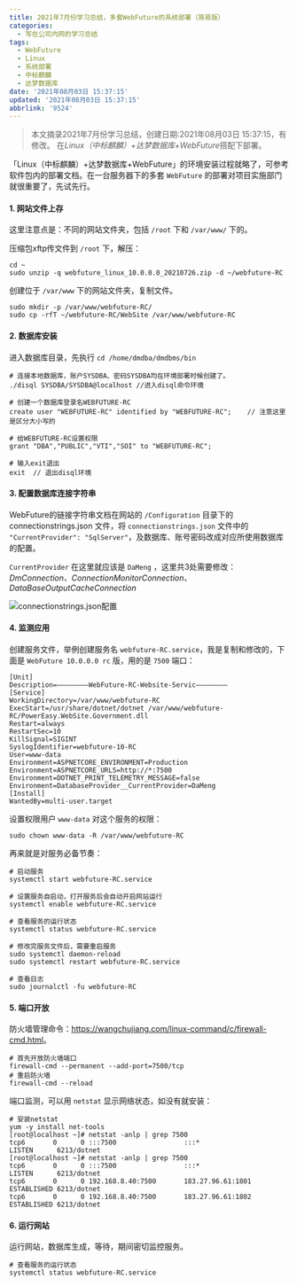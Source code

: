 ```yaml
---
title: 2021年7月份学习总结，多套WebFuture的系统部署（简易版）
categories:
  - 写在公司内网的学习总结
tags:
  - WebFuture
  - Linux
  - 系统部署
  - 中标麒麟
  - 达梦数据库
date: '2021年08月03日 15:37:15'
updated: '2021年08月03日 15:37:15'
abbrlink: '9524'
---
```


> 本文摘录2021年7月份学习总结，创建日期:2021年08月03日 15:37:15，有修改。
> 在*Linux（中标麒麟）+达梦数据库+WebFuture*搭配下部署。

「Linux（中标麒麟）+达梦数据库+WebFuture」的环境安装过程就略了，可参考软件包内的部署文档。在一台服务器下的多套 `WebFuture` 的部署对项目实施部门就很重要了，先试先行。

<!--more-->

#### 1. 网站文件上存

这里注意点是：不同的网站文件夹，包括 `/root` 下和 `/var/www/` 下的。

压缩包xftp传文件到 `/root` 下，解压：

```
cd ~
sudo unzip -q webfuture_linux_10.0.0.0_20210726.zip -d ~/webfuture-RC
```

创建位于 `/var/www` 下的网站文件夹，复制文件。

```
sudo mkdir -p /var/www/webfuture-RC/
sudo cp -rfT ~/webfuture-RC/WebSite /var/www/webfuture-RC
```

#### 2. 数据库安装

进入数据库目录，先执行 ` cd /home/dmdba/dmdbms/bin `

```
# 连接本地数据库，账户SYSDBA、密码SYSDBA均在环境部署时候创建了。
./disql SYSDBA/SYSDBA@localhost //进入disql命令环境

# 创建一个数据库登录名WEBFUTURE-RC
create user "WEBFUTURE-RC" identified by "WEBFUTURE-RC";    // 注意这里是区分大小写的

# 给WEBFUTURE-RC设置权限
grant "DBA","PUBLIC","VTI","SOI" to "WEBFUTURE-RC";

# 输入exit退出
exit  // 退出disql环境
```

#### 3. 配置数据库连接字符串

WebFuture的链接字符串文档在网站的 `/Configuration` 目录下的 connectionstrings.json 文件，将 `connectionstrings.json` 文件中的 `"CurrentProvider": "SqlServer"`，及数据库、账号密码改成对应所使用数据库的配置。

`CurrentProvider` 在这里就应该是 `DaMeng` ，这里共3处需要修改：
*DmConnection、ConnectionMonitorConnection、DataBaseOutputCacheConnection*

![connectionstrings.json配置](https://cdn.zenwu.site/upload/pic/2021/20210803145605.jpg)

#### 4. 监测应用

创建服务文件，举例创建服务名 `webfuture-RC.service`，我是复制和修改的，下面是 `WebFuture 10.0.0.0 rc` 版，用的是 `7500` 端口：

```
[Unit]
Description=————————WebFuture-RC-Website-Servic————————
[Service]
WorkingDirectory=/var/www/webfuture-RC
ExecStart=/usr/share/dotnet/dotnet /var/www/webfuture-RC/PowerEasy.WebSite.Government.dll
Restart=always
RestartSec=10
KillSignal=SIGINT
SyslogIdentifier=webfuture-10-RC
User=www-data
Environment=ASPNETCORE_ENVIRONMENT=Production
Environment=ASPNETCORE_URLS=http://*:7500
Environment=DOTNET_PRINT_TELEMETRY_MESSAGE=false
Environment=DatabaseProvider__CurrentProvider=DaMeng 
[Install]
WantedBy=multi-user.target
```

设置权限用户 `www-data` 对这个服务的权限：

```
sudo chown www-data -R /var/www/webfuture-RC
```

再来就是对服务必备节奏：

```
# 启动服务
systemctl start webfuture-RC.service

# 设置服务自启动，打开服务后会自动开启网站运行
systemctl enable webfuture-RC.service

# 查看服务的运行状态
systemctl status webfuture-RC.service

# 修改完服务文件后，需要重启服务
sudo systemctl daemon-reload
sudo systemctl restart webfuture-RC.service 

# 查看日志
sudo journalctl -fu webfuture-RC
```

#### 5. 端口开放

防火墙管理命令：<https://wangchujiang.com/linux-command/c/firewall-cmd.html>。

```
# 首先开放防火墙端口
firewall-cmd --permanent --add-port=7500/tcp
# 重启防火墙
firewall-cmd --reload
```

端口监测，可以用 `netstat` 显示网络状态，如没有就安装：

```
# 安装netstat
yum -y install net-tools
[root@localhost ~]# netstat -anlp | grep 7500
tcp6       0      0 :::7500                 :::*                    LISTEN      6213/dotnet         
[root@localhost ~]# netstat -anlp | grep 7500
tcp6       0      0 :::7500                 :::*                    LISTEN      6213/dotnet         
tcp6       0      0 192.168.8.40:7500       183.27.96.61:1801       ESTABLISHED 6213/dotnet         
tcp6       0      0 192.168.8.40:7500       183.27.96.61:1802       ESTABLISHED 6213/dotnet
```

#### 6. 运行网站

运行网站，数据库生成，等待，期间密切监控服务。

```
# 查看服务的运行状态
systemctl status webfuture-RC.service
```
